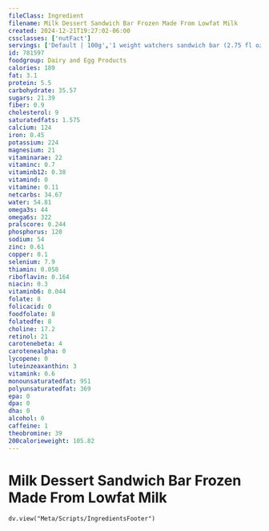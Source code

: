 ```yaml
---
fileClass: Ingredient
filename: Milk Dessert Sandwich Bar Frozen Made From Lowfat Milk
created: 2024-12-21T19:27:02-06:00
cssclasses: ['nutFact']
servings: ['Default | 100g','1 weight watchers sandwich bar (2.75 fl oz plus 2 wafers) | 64']
id: 781597
foodgroup: Dairy and Egg Products 
calories: 189
fat: 3.1
protein: 5.5
carbohydrate: 35.57
sugars: 21.39
fiber: 0.9
cholesterol: 9
saturatedfats: 1.575
calcium: 124
iron: 0.45
potassium: 224
magnesium: 21
vitaminarae: 22
vitaminc: 0.7
vitaminb12: 0.38
vitamind: 0
vitamine: 0.11
netcarbs: 34.67
water: 54.81
omega3s: 44
omega6s: 322
pralscore: 0.244
phosphorus: 120
sodium: 54
zinc: 0.61
copper: 0.1
selenium: 7.9
thiamin: 0.058
riboflavin: 0.164
niacin: 0.3
vitaminb6: 0.044
folate: 8
folicacid: 0
foodfolate: 8
folatedfe: 8
choline: 17.2
retinol: 21
carotenebeta: 4
carotenealpha: 0
lycopene: 0
luteinzeaxanthin: 3
vitamink: 0.6
monounsaturatedfat: 951
polyunsaturatedfat: 369
epa: 0
dpa: 0
dha: 0
alcohol: 0
caffeine: 1
theobromine: 39
200calorieweight: 105.82
---
```


# Milk Dessert Sandwich Bar Frozen Made From Lowfat Milk

```dataviewjs
dv.view("Meta/Scripts/IngredientsFooter")
```